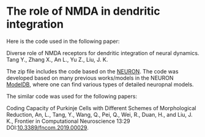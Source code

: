 # The role of NMDA in dendritic integration

Here is the code used in the following paper:

Diverse role of NMDA receptors for dendritic integration of neural dynamics. Tang Y., Zhang X., An L., Yu Z., Liu, J. K.

The zip file includes the code based on the [NEURON](https://neuron.yale.edu/neuron/). The code was developed based on many previous works/models in the NEURON [ModelDB](https://senselab.med.yale.edu/modeldb), where one can find various types of detailed neuropnal models.

The similar code was used for the following papers:

Coding Capacity of Purkinje Cells with Different Schemes of Morphological Reduction, An, L., Tang, Y., Wang, Q., Pei, Q., Wei, R., Duan, H., and Liu, J. K., Frontier in Computational Neuroscience 13:29 DOI:[10.3389/fncom.2019.00029](https://www.frontiersin.org/articles/10.3389/fncom.2019.00029/full).


